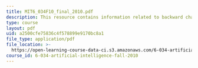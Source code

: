 ```yaml
---
title: MIT6_034F10_final_2010.pdf
description: This resource contains information related to backward chaining.
type: course
layout: pdf
uid: a2500cfe75836c4f578899e9170bc8a1
file_type: application/pdf
file_location: >-
  https://open-learning-course-data-ci.s3.amazonaws.com/6-034-artificial-intelligence-fall-2010/a2500cfe75836c4f578899e9170bc8a1_MIT6_034F10_final_2010.pdf
course_id: 6-034-artificial-intelligence-fall-2010
---
```

